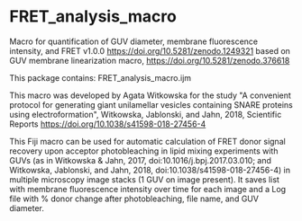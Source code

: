 # FRET_analysis_macro
Macro for quantification of GUV diameter, membrane fluorescence intensity, and FRET v1.0.0
https://doi.org/10.5281/zenodo.1249321
based on GUV membrane linearization macro, https://doi.org/10.5281/zenodo.376618

This package contains:
FRET_analysis_macro.ijm

This macro was developed by Agata Witkowska for the study
"A convenient protocol for generating giant unilamellar vesicles containing SNARE proteins using electroformation", Witkowska, Jablonski, and Jahn, 2018, Scientific Reports
https://doi.org/10.1038/s41598-018-27456-4

This Fiji macro can be used for automatic calculation of FRET donor signal recovery upon acceptor photobleaching in lipid mixing experiments with GUVs (as in Witkowska & Jahn, 2017, doi:10.1016/j.bpj.2017.03.010; and Witkowska, Jablonski, and Jahn, 2018, doi:10.1038/s41598-018-27456-4) in multiple microscopy image stacks (1 GUV on image present). It saves list with membrane fluorescence intensity over time for each image and a Log file with % donor change after photobleaching, file name, and GUV diameter.
